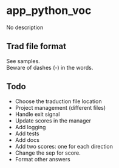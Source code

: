 # app_python_voc
No description

Trad file format
----------------
See samples.  
Beware of dashes (-) in the words.  

Todo
----
- Choose the traduction file location
- Project management (different files)
- Handle exit signal
- Update scores in the manager
- Add logging
- Add tests
- Add docs
- Add two scores: one for each direction
- Change the sep for score.
- Format other answers
